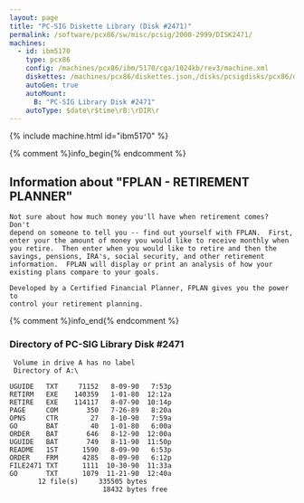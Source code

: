 ```yaml
---
layout: page
title: "PC-SIG Diskette Library (Disk #2471)"
permalink: /software/pcx86/sw/misc/pcsig/2000-2999/DISK2471/
machines:
  - id: ibm5170
    type: pcx86
    config: /machines/pcx86/ibm/5170/cga/1024kb/rev3/machine.xml
    diskettes: /machines/pcx86/diskettes.json,/disks/pcsigdisks/pcx86/diskettes.json
    autoGen: true
    autoMount:
      B: "PC-SIG Library Disk #2471"
    autoType: $date\r$time\rB:\rDIR\r
---
```


{% include machine.html id="ibm5170" %}

{% comment %}info_begin{% endcomment %}

## Information about "FPLAN - RETIREMENT PLANNER"

    Not sure about how much money you'll have when retirement comes?  Don't
    depend on someone to tell you -- find out yourself with FPLAN.  First,
    enter your the amount of money you would like to receive monthly when
    you retire.  Then enter when you would like to retire and then the
    savings, pensions, IRA's, social security, and other retirement
    information.  FPLAN will display or print an analysis of how your
    existing plans compare to your goals.
    
    Developed by a Certified Financial Planner, FPLAN gives you the power to
    control your retirement planning.
{% comment %}info_end{% endcomment %}


### Directory of PC-SIG Library Disk #2471

     Volume in drive A has no label
     Directory of A:\

    UGUIDE   TXT     71152   8-09-90   7:53p
    RETIRM   EXE    140359   1-01-80  12:12a
    RETIRE   EXE    114117   8-07-90  10:14p
    PAGE     COM       350   7-26-89   8:20a
    OPNS     CTR        27   8-10-90   7:59a
    GO       BAT        40   1-01-80   6:00a
    ORDER    BAT       646   8-12-90  12:00a
    UGUIDE   BAT       749   8-11-90  11:50p
    README   1ST      1590   8-09-90   6:53p
    ORDER    FRM      4285   8-09-90   6:12p
    FILE2471 TXT      1111  10-30-90  11:33a
    GO       TXT      1079  11-21-90  12:40a
           12 file(s)     335505 bytes
                           18432 bytes free
